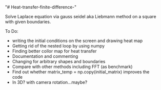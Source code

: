 "# Heat-transfer-finite-difference-"   

Solve Laplace equation via gauss seidel aka Liebmann method on a square with given boundaries.  

To Do:  
* writing the initial conditions on the screen and drawing heat map  
* Getting rid of the nested loop by using numpy  
* Finding better collor map for heat transfer  
* Documentation and commenting  
* Changing for arbitrary shapes and boundaries  
* Compare with other methods including FFT (as benchmark)  
* Find out whether matrix_temp = np.copy(initial_matrix) improves the code   
* In 3D? with camera rotation...maybe?  

